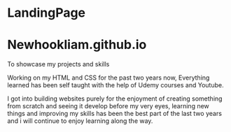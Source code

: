 
# LandingPage
# Newhookliam.github.io


To showcase my projects and skills

Working on my HTML and CSS for the past two years now, Everything learned has been self taught with the help of Udemy courses and Youtube.

I got into building websites purely for the enjoyment of creating something from scratch and seeing it develop before my very eyes, learning new things and improving my skills has been the best part of the last two years and i will continue to enjoy learning along the way.
